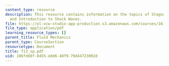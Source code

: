 ```yaml
---
content_type: resource
description: This resource contains information on the topics of Stagnation Quantities
  and Introduction to Shock Waves.
file: https://ol-ocw-studio-app-production.s3.amazonaws.com/courses/16-01-unified-engineering-i-ii-iii-iv-fall-2005-spring-2006/106fdd8f8455e8d648f979d44723092d_f13_sp.pdf
file_type: application/pdf
learning_resource_types: []
parent_title: Fluid Mechanics
parent_type: CourseSection
resourcetype: Document
title: f13_sp.pdf
uid: 106fdd8f-8455-e8d6-48f9-79d44723092d
---
```


